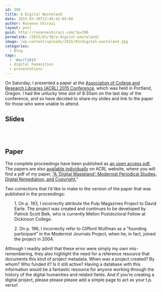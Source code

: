 ```yaml
---
id: 396
title: A Digital Wasteland
date: 2015-03-30T13:49:42-04:00
author: Roxanne Shirazi
layout: post
guid: http://roxanneshirazi.com/?p=396
permalink: /2015/03/30/a-digital-wasteland/
image: /wp-content/uploads/2015/03/digital-wasteland.jpg
categories:
  - Blog
tags:
  - '#acrl2015'
  - digital humanities
  - presentations
---
```

On Saturday, I presented a paper at the <a title="ACRL 2015 Conference Program" href="http://conference.acrl.org/program-pages-166.php" target="_blank">Association of College and Research Libraries (ACRL) 2015 Conference</a>, which was held in Portland, Oregon. I had the unlucky time slot of 8:30am on the last day of the conference, and so have decided to share my slides and link to the paper for those who were unable to attend.

## Slides



&nbsp;  
&nbsp;

## Paper

The complete proceedings have been published as <a title="ACRL 2015 Conference Proceedings" href="http://www.ala.org/acrl/sites/ala.org.acrl/files/content/conferences/confsandpreconfs/2015/ACRL2015_A.pdf" target="_blank">an open access pdf. </a>The papers are also <a title="ACRL 2015 papers" href="http://www.ala.org/acrl/acrl/conferences/acrl2015/papers" target="_blank">available individually</a> on ACRL website, where you will find a pdf of my paper, <a title="ACRL 2015 Conference Proceedings (Shirazi)" href="http://www.ala.org/acrl/sites/ala.org.acrl/files/content/conferences/confsandpreconfs/2015/Shirazi.pdf" target="_blank">&#8220;A &#8216;Digital Wasteland&#8217;: Modernist Periodical Studies, Digital Remediation, and Copyright.</a>&#8221;

Two corrections that I&#8217;d like to make to the version of the paper that was published in the proceedings:

<p style="padding-left:30px;">
  1. On p. 193, I incorrectly attribute the Pulp Magazines Project to David Earle. The project was created and continues to be developed by Patrick Scott Belk, who is currently Mellon Postdoctoral Fellow at Dickinson College.
</p>

<p style="padding-left:30px;">
  2. On p. 196, I incorrectly refer to Clifford Wulfman as a &#8220;founding participant&#8221; in the Modernist Journals Project, when he, in fact, joined the project in 2004.
</p>

Although I readily admit that these error were simply my own mis-remembering, they also highlight the need for a reference resource that documents this kind of project metadata. When was a project created? By whom? Who funded it? Is it still active? Having a database with this information would be a fantastic resource for anyone working through the history of the digital humanities and related fields. And if you&#8217;re creating a digital project, please please please add a simple page to act as your t.p. verso!
